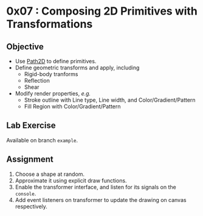 # 0x07 : Composing 2D Primitives with Transformations #

## Objective ##

+ Use
  [Path2D](https://developer.mozilla.org/en-US/docs/Web/API/Path2D)
  to define primitives.
+ Define geometric transforms and apply, including
  + Rigid-body tranforms
  + Reflection
  + Shear
+ Modify render properties, *e.g.*
  + Stroke outline with Line type, Line width, and
    Color/Gradient/Pattern
  + Fill Region with Color/Gradient/Pattern
  
## Lab Exercise ##

Available on branch `example`.

## Assignment ##

1. Choose a shape at random.
2. Approximate it using explicit draw functions.
3. Enable the transformer interface, and listen for its
   signals on the `console`.
4. Add event listeners on transformer to update the
   drawing on canvas respectively.
  
  
